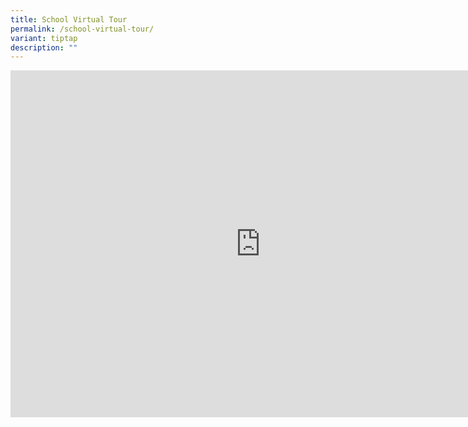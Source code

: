 ```yaml
---
title: School Virtual Tour
permalink: /school-virtual-tour/
variant: tiptap
description: ""
---
```

<div class="iframe-wrapper">
<iframe height="555" width="800" allowfullscreen="true" frameborder="0" src="https://www.youtube.com/embed/ke6EZuypeIE?si=uASPI4AD36cRtTZT"></iframe>
</div>
<p></p>
